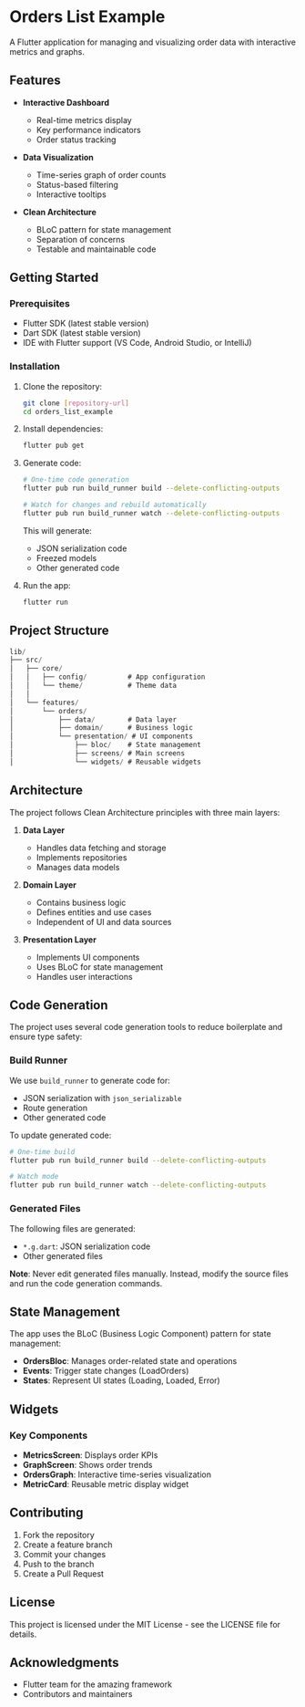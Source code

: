 # Orders List Example

A Flutter application for managing and visualizing order data with interactive metrics and graphs.

## Features

- **Interactive Dashboard**
  - Real-time metrics display
  - Key performance indicators
  - Order status tracking

- **Data Visualization**
  - Time-series graph of order counts
  - Status-based filtering
  - Interactive tooltips

- **Clean Architecture**
  - BLoC pattern for state management
  - Separation of concerns
  - Testable and maintainable code

## Getting Started

### Prerequisites

- Flutter SDK (latest stable version)
- Dart SDK (latest stable version)
- IDE with Flutter support (VS Code, Android Studio, or IntelliJ)

### Installation

1. Clone the repository:

   ```bash
   git clone [repository-url]
   cd orders_list_example
   ```

2. Install dependencies:

   ```bash
   flutter pub get
   ```

3. Generate code:

   ```bash
   # One-time code generation
   flutter pub run build_runner build --delete-conflicting-outputs

   # Watch for changes and rebuild automatically
   flutter pub run build_runner watch --delete-conflicting-outputs
   ```

   This will generate:
   - JSON serialization code
   - Freezed models
   - Other generated code

4. Run the app:

   ```bash
   flutter run
   ```

## Project Structure

``` dart
lib/
├── src/
│   ├── core/
│   │   ├── config/          # App configuration
│   │   └── theme/           # Theme data
│   │
│   └── features/
│       └── orders/
│           ├── data/        # Data layer
│           ├── domain/      # Business logic
│           └── presentation/ # UI components
│               ├── bloc/    # State management
│               ├── screens/ # Main screens
│               └── widgets/ # Reusable widgets
```

## Architecture

The project follows Clean Architecture principles with three main layers:

1. **Data Layer**
   - Handles data fetching and storage
   - Implements repositories
   - Manages data models

2. **Domain Layer**
   - Contains business logic
   - Defines entities and use cases
   - Independent of UI and data sources

3. **Presentation Layer**
   - Implements UI components
   - Uses BLoC for state management
   - Handles user interactions

## Code Generation

The project uses several code generation tools to reduce boilerplate and ensure type safety:

### Build Runner

We use `build_runner` to generate code for:

- JSON serialization with `json_serializable`
- Route generation
- Other generated code

To update generated code:

```bash
# One-time build
flutter pub run build_runner build --delete-conflicting-outputs

# Watch mode
flutter pub run build_runner watch --delete-conflicting-outputs
```

### Generated Files

The following files are generated:

- `*.g.dart`: JSON serialization code
- Other generated files

**Note**: Never edit generated files manually. Instead, modify the source files and run the code generation commands.

## State Management

The app uses the BLoC (Business Logic Component) pattern for state management:

- **OrdersBloc**: Manages order-related state and operations
- **Events**: Trigger state changes (LoadOrders)
- **States**: Represent UI states (Loading, Loaded, Error)

## Widgets

### Key Components

- **MetricsScreen**: Displays order KPIs
- **GraphScreen**: Shows order trends
- **OrdersGraph**: Interactive time-series visualization
- **MetricCard**: Reusable metric display widget

## Contributing

1. Fork the repository
2. Create a feature branch
3. Commit your changes
4. Push to the branch
5. Create a Pull Request

## License

This project is licensed under the MIT License - see the LICENSE file for details.

## Acknowledgments

- Flutter team for the amazing framework
- Contributors and maintainers
